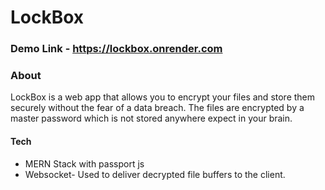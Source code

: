 # LockBox

### Demo Link - https://lockbox.onrender.com 
### About

LockBox is a web app that allows you to encrypt your files and store them securely without the fear of a data breach. The files are encrypted by a master password which is not stored anywhere expect in your brain.

#### Tech
- MERN Stack with passport js
- Websocket- Used to deliver decrypted file buffers to the client.
